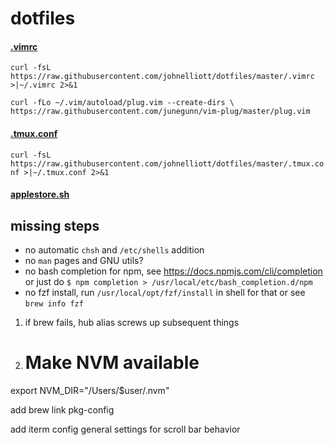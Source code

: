 # dotfiles

#### [.vimrc](https://raw.githubusercontent.com/johnelliott/dotfiles/master/.vimrc)
`curl -fsL https://raw.githubusercontent.com/johnelliott/dotfiles/master/.vimrc >|~/.vimrc 2>&1`

`curl -fLo ~/.vim/autoload/plug.vim --create-dirs \
    https://raw.githubusercontent.com/junegunn/vim-plug/master/plug.vim`
    
#### [.tmux.conf](https://raw.githubusercontent.com/johnelliott/dotfiles/master/.tmux.conf)
`curl -fsL https://raw.githubusercontent.com/johnelliott/dotfiles/master/.tmux.conf >|~/.tmux.conf 2>&1`

#### [applestore.sh](https://raw.githubusercontent.com/johnelliott/dotfiles/master/applestore.sh)

## missing steps
- no automatic `chsh` and `/etc/shells` addition
- no `man` pages and GNU utils?
- no bash completion for npm, see https://docs.npmjs.com/cli/completion or just do `$ npm completion > /usr/local/etc/bash_completion.d/npm`
- no fzf install, run `/usr/local/opt/fzf/install` in shell for that or see `brew info fzf`

1. if brew fails, hub alias screws up subsequent things
2. # Make NVM available
export NVM_DIR="/Users/$user/.nvm"

add brew link pkg-config

add iterm config
general settings for scroll bar behavior
